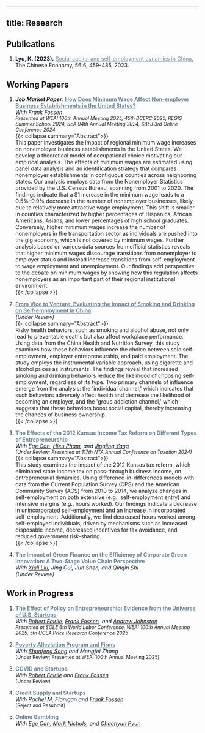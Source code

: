  ---
title: Research
---

## Publications

1. <span style="color: #0f172a;"><strong>Lyu, K. (2023).</strong></span>  [<span style="color: #6E8798; text-decoration: underline;">Social capital and self-employment dynamics in China</span>](https://www.tandfonline.com/doi/full/10.1080/10971475.2023.2227028), The Chinese Economy, 56:6, 459-485, 2023.

<div style="display: none;">
2. <span style="color: #0f172a;"><strong>Liu, X., Jia, X., Lyu, K. et al. (2024).</strong></span> 
[<span style="color: #6E8798; text-decoration: underline;">The impact of low-carbon city pilot policy on urban energy transition...</span>](https://link.springer.com/article/10.1007/s40974-024-00316-w), Energy, Ecology and Environment, 1-20, 2024.

3. <span style="color: #0f172a;"><strong>Liu, X., Jia, X., Lyu, K. et al. (2024).</strong></span> 
[<span style="color: #6E8798; text-decoration: underline;">Towards sustainable development: The spatial spillover effects...</span>](https://link.springer.com/article/10.1007/s10668-024-04816-x), Environment, Development and Sustainability, 1-34, 2024.
</div>

## Working Papers

1. **_Job Market Paper_**: <span style="color: #6E8798; text-decoration: underline;"><strong><a href="https://KerrLyu.github.io/pdf/Minimum_Wage_Nonemployer_Ke_Lyu.pdf" style="color: #6E8798;">How Does Minimum Wage Affect Non-employer Business Establishments in the United States?</a></strong></span>  
<span style="color: #0f172a;">_With <a href="https://www.unr.edu/business/faculty-and-staff/fossen-frank">Frank Fossen</a>_</span>  
<span style="font-size: 0.9em;">*Presented at WEAI 100th Annual Meeting 2025, 45th BCERC 2025, REGIS Summer School 2024, SEA 94th Annual Meeting 2024, SBEJ 3rd Online Conference 2024*</span>  
{{< collapse summary="Abstract">}}  
This paper investigates the impact of regional minimum wage increases on nonemployer business establishments in the United States. We develop a theoretical model of occupational choice motivating our empirical analysis. The effects of minimum wages are estimated using panel data analysis and an identification strategy that compares nonemployer establishments in contiguous counties across neighboring states. Our analysis employs data from the Nonemployer Statistics provided by the U.S. Census Bureau, spanning from 2001 to 2020. The findings indicate that a $1 increase in the minimum wage leads to a 0.5%–0.9% decrease in the number of nonemployer businesses, likely due to relatively more attractive wage employment. This shift is smaller in counties characterized by higher percentages of Hispanics, African Americans, Asians, and lower percentages of high school graduates. Conversely, higher minimum wages increase the number of nonemployers in the transportation sector as individuals are pushed into the gig economy, which is not covered by minimum wages. Further analysis based on various data sources from official statistics reveals that higher minimum wages discourage transitions from nonemployer to employer status and instead increase transitions from self-employment to wage employment and unemployment. Our findings add perspective to the debate on minimum wages by showing how this regulation affects nonemployers as an important part of their regional institutional environment.  
{{< /collapse >}}

2. <span style="color: #6E8798; text-decoration: underline;"><strong><a href="https://papers.ssrn.com/sol3/papers.cfm?abstract_id=5264876" style="color: #6E8798;">From Vice to Venture: Evaluating the Impact of Smoking and Drinking on Self-employment in China</a></strong></span>  
_(Under Review)_</span>  
{{< collapse summary="Abstract">}}  
Risky health behaviors, such as smoking and alcohol abuse, not only lead to preventable deaths but also affect workplace performance. Using data from the China Health and Nutrition Survey, this study examines how these behaviors influence the choice between solo self-employment, employer entrepreneurship, and paid employment. The study employs the instrumental variable approach, using cigarette and alcohol prices as instruments. The findings reveal that increased smoking and drinking behaviors reduce the likelihood of choosing self-employment, regardless of its type. Two primary channels of influence emerge from the analysis: the 'individual channel,' which indicates that such behaviors adversely affect health and decrease the likelihood of becoming an employer, and the 'group addiction channel,' which suggests that these behaviors boost social capital, thereby increasing the chances of business ownership.  
{{< /collapse >}}

3. <span style="color: #6E8798;"><strong>The Effects of the 2012 Kansas Income Tax Reform on Different Types of Entrepreneurship</strong></span>  
<span style="color: #0f172a;">_With <a href="https://www.uah.edu/business/faculty-staff/ege-can">Ege Can</a>, <a href="https://www.uah.edu/business/faculty-staff/hieu-pham">Hieu Pham</a>, and <a href="https://www.unr.edu/business/faculty-and-staff/yang-jingjing">Jingjing Yang</a>_</span>  
<span style="font-size: 0.9em;">_(Under Review; Presented at 117th NTA Annual Conference on Taxation 2024)_</span>  
{{< collapse summary="Abstract">}}  
This study examines the impact of the 2012 Kansas tax reform, which eliminated state income tax on pass-through business income, on entrepreneurial dynamics. Using difference-in-differences models with data from the Current Population Survey (CPS) and the American Community Survey (ACS) from 2010 to 2014, we analyze changes in self-employment on both extensive (e.g., self-employment entry) and intensive margins (e.g., hours worked). Our findings indicate a decrease in unincorporated self-employment and an increase in incorporated self-employment. Additionally, we find decreased hours worked among self-employed individuals, driven by mechanisms such as increased disposable income, decreased incentives for tax avoidance, and reduced government risk-sharing.  
{{< /collapse >}}

4. <span style="color: #6E8798;"><strong>The Impact of Green Finance on the Efficiency of Corporate Green Innovation: A Two-Stage Value Chain Perspective</strong></span>  
<span style="color: #0f172a;">_With <a href="https://scholar.google.com/citations?user=N8cglcgAAAAJ&hl=en&oi=ao">Xiuli Liu</a>, Jing Cui, Jun Shen, and Qinqin Shi_</span>  
_(Under Review)_</span>

<div style="display: none;">
4. Building resilient cities: The role of network infrastructure construction in shaping urban ecological resilience. With <a href="https://scholar.google.com/citations?user=N8cglcgAAAAJ&hl=en&oi=ao">Xiuli Liu</a> (Submitted)  
{{< collapse summary="Abstract">}}
Under the dual goals of resilient city construction and green transformation, how to achieve the growth of urban ecological resilience (UER) has become a major challenge for China. Building network infrastructure has emerged as a crucial national initiative for promoting ecological development, and its impact on the UER deserves serious investigation. Based on the panel data of 275 cities at or above the prefecture level from 2011 to 2022, this paper takes the “Broadband China” strategy (BCS) as a natural experiment and adopts a dual machine learning model to explore the impact of network infrastructure construction (NIC) on user penetration and its internal mechanism, and further examines the differences between different regions. It is discovered that the growth of NIC significantly improves UER, particularly in the dimensions of renewal and adaptation. In terms of the transmission mechanism, NIC can affect UER through technological innovation, industrial structure upgrading and improving resource allocation effects. The results of the heterogeneity analysis demonstrate that NIC can aid in raising UER in the eastern, central and western, non-resource-based, large and peripheral cities. The findings of this study have significant ramifications for how the government should advance the broadband strategy, make it easier for network infrastructure to be developed to a high standard, and strengthen urban areas’ ability to withstand natural disasters.
{{< /collapse >}}


</div>
 
## Work in Progress

1. <span style="color: #6E8798; text-decoration: underline;"><strong><a href="https://papers.ssrn.com/sol3/papers.cfm?abstract_id=5262559" style="color: #6E8798;">The Effect of Policy on Entrepreneurship: Evidence from the Universe of U.S. Startups</a></strong></span>  
<span style="color: #0f172a;">_With <a href="https://rfairlie.sites.luskin.ucla.edu/">Robert Fairlie</a>, <a href="https://www.unr.edu/business/faculty-and-staff/fossen-frank">Frank Fossen</a>, and <a href="https://sites.google.com/site/andrewjohnstoneconomics/">Andrew Johnston</a>_</span>  
<span style="font-size: 0.9em;">*Presented at SOLE 6th World Labor Conference, WEAI 100th Annual Meeting 2025, 5th UCLA Price Research Conference 2025*</span>

2. <span style="color: #6E8798; text-decoration: underline;"><strong><a href="https://papers.ssrn.com/sol3/papers.cfm?abstract_id=5360480" style="color: #6E8798;">Poverty Alleviation Program and Firms</a></strong></span>  
<span style="color: #0f172a;">_With <a href="https://www.unr.edu/business/faculty-and-staff/song-shunfeng">Shunfeng Song</a> and Mengfei Zhang_</span>  
<span style="font-size: 0.9em;">(Under Review; Presented at WEAI 100th Annual Meeting 2025)</span>

3. <span style="color: #6E8798;"><strong>COVID and Startups</strong></span>  
<span style="color: #0f172a;">_With <a href="https://rfairlie.sites.luskin.ucla.edu/">Robert Fairlie</a> and <a href="https://www.unr.edu/business/faculty-and-staff/fossen-frank">Frank Fossen</a>_</span>  
<span style="font-size: 0.9em;">(Under Review)</span>

4. <span style="color: #6E8798;"><strong>Credit Supply and Startups</strong></span>  
<span style="color: #0f172a;">_With Rachel M. Flanigan and <a href="https://www.unr.edu/business/faculty-and-staff/fossen-frank">Frank Fossen</a>_</span>  
<span style="font-size: 0.9em;">(Reject and Resubmit)</span>

5. <span style="color: #6E8798;"><strong>Online Gambling</strong></span>  
<span style="color: #0f172a;">_With <a href="https://www.uah.edu/business/faculty-staff/ege-can">Ege Can</a>, <a href="https://www.unr.edu/business/faculty-and-staff/nichols-mark">Mark Nichols</a>, and <a href="https://www.uah.edu/business/faculty-staff/chaehyun-pyun">Chaehyun Pyun</a>_</span>
